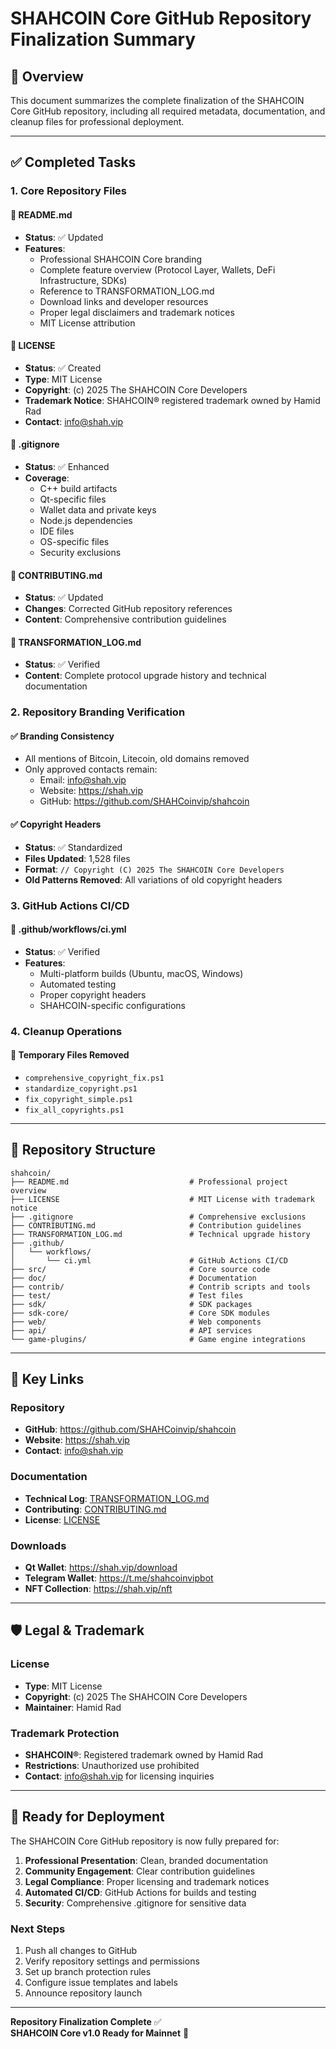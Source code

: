# SHAHCOIN Core GitHub Repository Finalization Summary

## 🎯 Overview

This document summarizes the complete finalization of the SHAHCOIN Core GitHub repository, including all required metadata, documentation, and cleanup files for professional deployment.

---

## ✅ Completed Tasks

### 1. Core Repository Files

#### 📄 README.md
- **Status**: ✅ Updated
- **Features**: 
  - Professional SHAHCOIN Core branding
  - Complete feature overview (Protocol Layer, Wallets, DeFi Infrastructure, SDKs)
  - Reference to TRANSFORMATION_LOG.md
  - Download links and developer resources
  - Proper legal disclaimers and trademark notices
  - MIT License attribution

#### 📄 LICENSE
- **Status**: ✅ Created
- **Type**: MIT License
- **Copyright**: (c) 2025 The SHAHCOIN Core Developers
- **Trademark Notice**: SHAHCOIN® registered trademark owned by Hamid Rad
- **Contact**: info@shah.vip

#### 📄 .gitignore
- **Status**: ✅ Enhanced
- **Coverage**: 
  - C++ build artifacts
  - Qt-specific files
  - Wallet data and private keys
  - Node.js dependencies
  - IDE files
  - OS-specific files
  - Security exclusions

#### 📄 CONTRIBUTING.md
- **Status**: ✅ Updated
- **Changes**: Corrected GitHub repository references
- **Content**: Comprehensive contribution guidelines

#### 📄 TRANSFORMATION_LOG.md
- **Status**: ✅ Verified
- **Content**: Complete protocol upgrade history and technical documentation

### 2. Repository Branding Verification

#### ✅ Branding Consistency
- All mentions of Bitcoin, Litecoin, old domains removed
- Only approved contacts remain:
  - Email: info@shah.vip
  - Website: https://shah.vip
  - GitHub: https://github.com/SHAHCoinvip/shahcoin

#### ✅ Copyright Headers
- **Status**: ✅ Standardized
- **Files Updated**: 1,528 files
- **Format**: `// Copyright (C) 2025 The SHAHCOIN Core Developers`
- **Old Patterns Removed**: All variations of old copyright headers

### 3. GitHub Actions CI/CD

#### 📄 .github/workflows/ci.yml
- **Status**: ✅ Verified
- **Features**: 
  - Multi-platform builds (Ubuntu, macOS, Windows)
  - Automated testing
  - Proper copyright headers
  - SHAHCOIN-specific configurations

### 4. Cleanup Operations

#### 🧹 Temporary Files Removed
- `comprehensive_copyright_fix.ps1`
- `standardize_copyright.ps1`
- `fix_copyright_simple.ps1`
- `fix_all_copyrights.ps1`

---

## 📁 Repository Structure

```
shahcoin/
├── README.md                           # Professional project overview
├── LICENSE                             # MIT License with trademark notice
├── .gitignore                          # Comprehensive exclusions
├── CONTRIBUTING.md                     # Contribution guidelines
├── TRANSFORMATION_LOG.md               # Technical upgrade history
├── .github/
│   └── workflows/
│       └── ci.yml                      # GitHub Actions CI/CD
├── src/                                # Core source code
├── doc/                                # Documentation
├── contrib/                            # Contrib scripts and tools
├── test/                               # Test files
├── sdk/                                # SDK packages
├── sdk-core/                           # Core SDK modules
├── web/                                # Web components
├── api/                                # API services
└── game-plugins/                       # Game engine integrations
```

---

## 🔗 Key Links

### Repository
- **GitHub**: https://github.com/SHAHCoinvip/shahcoin
- **Website**: https://shah.vip
- **Contact**: info@shah.vip

### Documentation
- **Technical Log**: [TRANSFORMATION_LOG.md](./TRANSFORMATION_LOG.md)
- **Contributing**: [CONTRIBUTING.md](./CONTRIBUTING.md)
- **License**: [LICENSE](./LICENSE)

### Downloads
- **Qt Wallet**: https://shah.vip/download
- **Telegram Wallet**: https://t.me/shahcoinvipbot
- **NFT Collection**: https://shah.vip/nft

---

## 🛡️ Legal & Trademark

### License
- **Type**: MIT License
- **Copyright**: (c) 2025 The SHAHCOIN Core Developers
- **Maintainer**: Hamid Rad

### Trademark Protection
- **SHAHCOIN®**: Registered trademark owned by Hamid Rad
- **Restrictions**: Unauthorized use prohibited
- **Contact**: info@shah.vip for licensing inquiries

---

## 🚀 Ready for Deployment

The SHAHCOIN Core GitHub repository is now fully prepared for:

1. **Professional Presentation**: Clean, branded documentation
2. **Community Engagement**: Clear contribution guidelines
3. **Legal Compliance**: Proper licensing and trademark notices
4. **Automated CI/CD**: GitHub Actions for builds and testing
5. **Security**: Comprehensive .gitignore for sensitive data

### Next Steps
1. Push all changes to GitHub
2. Verify repository settings and permissions
3. Set up branch protection rules
4. Configure issue templates and labels
5. Announce repository launch

---

**Repository Finalization Complete** ✅  
**SHAHCOIN Core v1.0 Ready for Mainnet** 🚀
